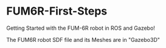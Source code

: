 # FUM6R-First-Steps
Getting Started  with the FUM-6R robot in ROS and Gazebo!

The FUM6R robot SDF file and its Meshes are in "Gazebo3D"
